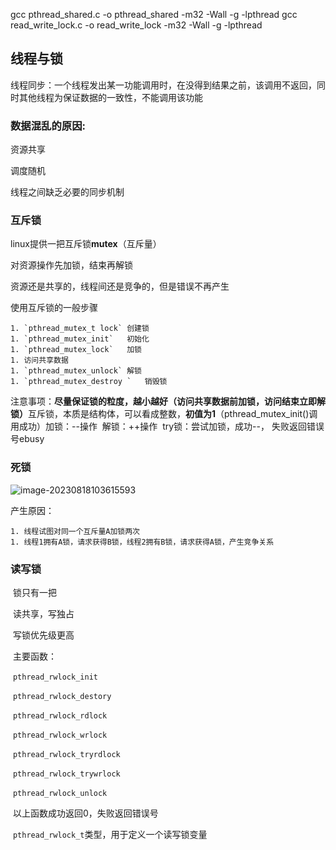 gcc pthread_shared.c -o pthread_shared -m32 -Wall -g -lpthread
gcc read_write_lock.c -o read_write_lock -m32 -Wall -g -lpthread



## 线程与锁

线程同步：一个线程发出某一功能调用时，在没得到结果之前，该调用不返回，同时其他线程为保证数据的一致性，不能调用该功能

### 数据混乱的原因:

   资源共享

   调度随机

   线程之间缺乏必要的同步机制

### 互斥锁

   linux提供一把互斥锁**mutex**（互斥量）

   对资源操作先加锁，结束再解锁

   资源还是共享的，线程间还是竞争的，但是错误不再产生



使用互斥锁的一般步骤

	1. `pthread_mutex_t lock` 创建锁
	1. `pthread_mutex_init`   初始化
	1. `pthread_mutex_lock`   加锁
	1. 访问共享数据
	1. `pthread_mutex_unlock` 解锁
	1. `pthread_mutex_destroy `   销毁锁

​    注意事项：**尽量保证锁的粒度，越小越好（访问共享数据前加锁，访问结束立即解锁）**
​            互斥锁，本质是结构体，可以看成整数，**初值为1**（pthread_mutex_init()调用成功）
​            加锁：--操作
​            解锁：++操作
​            try锁：尝试加锁，成功--， 失败返回错误号ebusy



### 死锁

![image-20230818103615593](C:\Users\dell\AppData\Roaming\Typora\typora-user-images\image-20230818103615593.png)

产生原因：

	1. 线程试图对同一个互斥量A加锁两次
	1. 线程1拥有A锁，请求获得B锁，线程2拥有B锁，请求获得A锁，产生竞争关系



### 读写锁

​	锁只有一把

​	读共享，写独占

​	写锁优先级更高



​	主要函数：

​		`pthread_rwlock_init`

​		`pthread_rwlock_destory`

​		`pthread_rwlock_rdlock`

​		`pthread_rwlock_wrlock`

​		`pthread_rwlock_tryrdlock`

​		`pthread_rwlock_trywrlock`

​		`pthread_rwlock_unlock`

​		以上函数成功返回0，失败返回错误号

​		`pthread_rwlock_t`类型，用于定义一个读写锁变量
